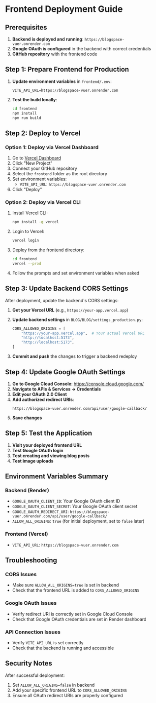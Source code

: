 # Frontend Deployment Guide

## Prerequisites

1. **Backend is deployed and running**: `https://blogspace-vuer.onrender.com`
2. **Google OAuth is configured** in the backend with correct credentials
3. **GitHub repository** with the frontend code

## Step 1: Prepare Frontend for Production

1. **Update environment variables** in `frontend/.env`:
   ```env
   VITE_API_URL=https://blogspace-vuer.onrender.com
   ```

2. **Test the build locally**:
   ```bash
   cd frontend
   npm install
   npm run build
   ```

## Step 2: Deploy to Vercel

### Option 1: Deploy via Vercel Dashboard

1. Go to [Vercel Dashboard](https://vercel.com/dashboard)
2. Click "New Project"
3. Connect your GitHub repository
4. Select the `frontend` folder as the root directory
5. Set environment variables:
   - `VITE_API_URL`: `https://blogspace-vuer.onrender.com`
6. Click "Deploy"

### Option 2: Deploy via Vercel CLI

1. Install Vercel CLI:
   ```bash
   npm install -g vercel
   ```

2. Login to Vercel:
   ```bash
   vercel login
   ```

3. Deploy from the frontend directory:
   ```bash
   cd frontend
   vercel --prod
   ```

4. Follow the prompts and set environment variables when asked

## Step 3: Update Backend CORS Settings

After deployment, update the backend's CORS settings:

1. **Get your Vercel URL** (e.g., `https://your-app.vercel.app`)

2. **Update backend settings** in `BLOG/BLOG/settings_production.py`:
   ```python
   CORS_ALLOWED_ORIGINS = [
       "https://your-app.vercel.app",  # Your actual Vercel URL
       "http://localhost:5173",
       "http://localhost:5173",
   ]
   ```

3. **Commit and push** the changes to trigger a backend redeploy

## Step 4: Update Google OAuth Settings

1. **Go to Google Cloud Console**: https://console.cloud.google.com/
2. **Navigate to APIs & Services → Credentials**
3. **Edit your OAuth 2.0 Client**
4. **Add authorized redirect URIs**:
   ```
   https://blogspace-vuer.onrender.com/api/user/google-callback/
   ```
5. **Save changes**

## Step 5: Test the Application

1. **Visit your deployed frontend URL**
2. **Test Google OAuth login**
3. **Test creating and viewing blog posts**
4. **Test image uploads**

## Environment Variables Summary

### Backend (Render)
- `GOOGLE_OAUTH_CLIENT_ID`: Your Google OAuth client ID
- `GOOGLE_OAUTH_CLIENT_SECRET`: Your Google OAuth client secret
- `GOOGLE_OAUTH_REDIRECT_URI`: `https://blogspace-vuer.onrender.com/api/user/google-callback/`
- `ALLOW_ALL_ORIGINS`: `true` (for initial deployment, set to `false` later)

### Frontend (Vercel)
- `VITE_API_URL`: `https://blogspace-vuer.onrender.com`

## Troubleshooting

### CORS Issues
- Make sure `ALLOW_ALL_ORIGINS=true` is set in backend
- Check that the frontend URL is added to `CORS_ALLOWED_ORIGINS`

### Google OAuth Issues
- Verify redirect URI is correctly set in Google Cloud Console
- Check that Google OAuth credentials are set in Render dashboard

### API Connection Issues
- Verify `VITE_API_URL` is set correctly
- Check that the backend is running and accessible

## Security Notes

After successful deployment:
1. Set `ALLOW_ALL_ORIGINS=false` in backend
2. Add your specific frontend URL to `CORS_ALLOWED_ORIGINS`
3. Ensure all OAuth redirect URIs are properly configured
